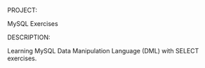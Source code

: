 PROJECT:

MySQL Exercises

DESCRIPTION:

Learning MySQL Data Manipulation Language (DML) with SELECT exercises.